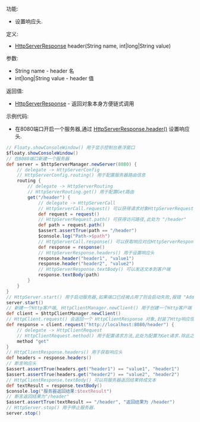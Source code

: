 功能:

+ 设置响应头.

定义:

+ [HttpServerResponse](/API/Network/HttpServer/HttpServerResponse/README.md) header(String name,
  int|long|String value)

参数:

+ String name - header 名
+ int|long|String value - header 值

返回值:

+ [HttpServerResponse](/API/Network/HttpServer/HttpServerResponse/README.md) - 返回对象本身方便链式调用

示例代码:

+ 在8080端口开启一个服务器,通过
  [HttpServerResponse.header()](/API/Network/HttpServer/HttpServerResponse/README.md?id=header)
  设置响应头.

```groovy
// Floaty.showConsoleWindow() 用于显示控制台悬浮窗口
$floaty.showConsoleWindow()
// 在8080端口新建一个服务器
def server = $httpServerManager.newServer(8080) {
    // delegate -> HttpServerConfig
    // HttpServerConfig.routing() 用于配置服务器路由信息
    routing {
        // delegate -> HttpServerRouting
        // HttpServerRouting.get() 用于配置Get路由
        get("/header") {
            // delegate -> HttpServerCall
            // HttpServerCall.request() 可以获得请求对象HttpServerRequest
            def request = request()
            // HttpServerRequest.path() 可获得访问路径,此处为 "/header"
            def path = request.path()
            $assert.assertTrue(path == "/header")
            $console.log("Path->$path")
            // HttpServerCall.response() 可以获取响应对应HttpServerResponse
            def response = response()
            // HttpServerResponse.headers() 用于设置响应头
            response.header("header1", "value1")
            response.header("header2", "value2")
            // HttpServerResponse.textBody() 可以发送文本到客户端
            response.textBody(path)
        }
    }
}
// HttpServer.start() 用于启动服务器,如果端口已经被占用了则会启动失败,报错 "Address already in use"
server.start()
// 新建一个Http客户端, HttpClientManager.newClient() 用于创建一个Http客户端
def client = $httpClientManager.newClient()
// HttpClient.request() 会返回一个 HttpClientResponse 对象,封装了Http响应信息
def response = client.request("http://localhost:8080/header") {
    // delegate -> HttpClientRequest
    // HttpClientRequest.method() 用于配置请求方法,此处为配置为Get请求.除此之外,还有post,put,patch,delete,head,options等方法
    method "get"
}
// HttpClientResponse.headers() 用于获取响应头
def headers = response.headers()
// 断言响应头
$assert.assertTrue(headers.get("header1") == "value1", "header1")
$assert.assertTrue(headers.get("header2") == "value2", "header2")
// HttpClientResponse.textBody() 可以将服务器返回结果转成文本
def textResult = response.textBody()
$console.log("服务器返回结果:$textResult")
// 断言返回结果为"/header"
$assert.assertTrue(textResult == "/header", "返回结果为 /header")
// HttpServer.stop() 用于停止服务器.
server.stop()
```